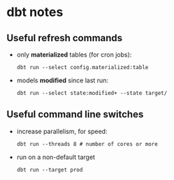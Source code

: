 # dbt notes

## Useful refresh commands

- only **materialized** tables (for cron jobs):

    `dbt run --select config.materialized:table`

- models **modified** since last run:

    `dbt run --select state:modified+ --state target/`

## Useful command line switches

- increase parallelism, for speed:

    `dbt run --threads 8 # number of cores or more`

- run on a non-default target

    `dbt run --target prod`

